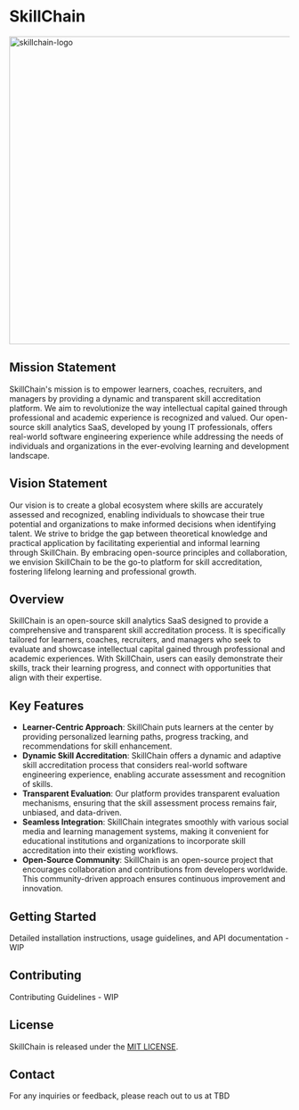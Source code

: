 # SkillChain

<img width="552" alt="skillchain-logo" src="https://github.com/prgh-group/skillchain/assets/18443024/e3557a1d-84e7-4729-953d-6c23fbd3d995">

## Mission Statement
SkillChain's mission is to empower learners, coaches, recruiters, and managers by providing a dynamic and transparent skill accreditation platform. We aim to revolutionize the way intellectual capital gained through professional and academic experience is recognized and valued. Our open-source skill analytics SaaS, developed by young IT professionals, offers real-world software engineering experience while addressing the needs of individuals and organizations in the ever-evolving learning and development landscape.

## Vision Statement
Our vision is to create a global ecosystem where skills are accurately assessed and recognized, enabling individuals to showcase their true potential and organizations to make informed decisions when identifying talent. We strive to bridge the gap between theoretical knowledge and practical application by facilitating experiential and informal learning through SkillChain. By embracing open-source principles and collaboration, we envision SkillChain to be the go-to platform for skill accreditation, fostering lifelong learning and professional growth.

## Overview
SkillChain is an open-source skill analytics SaaS designed to provide a comprehensive and transparent skill accreditation process. It is specifically tailored for learners, coaches, recruiters, and managers who seek to evaluate and showcase intellectual capital gained through professional and academic experiences. With SkillChain, users can easily demonstrate their skills, track their learning progress, and connect with opportunities that align with their expertise.

## Key Features
- **Learner-Centric Approach**: SkillChain puts learners at the center by providing personalized learning paths, progress tracking, and recommendations for skill enhancement.
- **Dynamic Skill Accreditation**: SkillChain offers a dynamic and adaptive skill accreditation process that considers real-world software engineering experience, enabling accurate assessment and recognition of skills.
- **Transparent Evaluation**: Our platform provides transparent evaluation mechanisms, ensuring that the skill assessment process remains fair, unbiased, and data-driven.
- **Seamless Integration**: SkillChain integrates smoothly with various social media and learning management systems, making it convenient for educational institutions and organizations to incorporate skill accreditation into their existing workflows.
- **Open-Source Community**: SkillChain is an open-source project that encourages collaboration and contributions from developers worldwide. This community-driven approach ensures continuous improvement and innovation.

## Getting Started
Detailed installation instructions, usage guidelines, and API documentation - WIP

## Contributing
Contributing Guidelines - WIP

## License
SkillChain is released under the [MIT LICENSE](https://github.com/prgh-group/skillchain/blob/main/LICENSE).

## Contact
For any inquiries or feedback, please reach out to us at TBD
